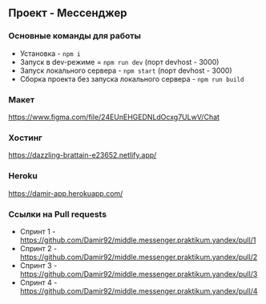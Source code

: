 ## Проект - Мессенджер

### Основные команды для работы
- Установка - `npm i`
- Запуск в dev-режиме = `npm run dev` (порт devhost - 3000)
- Запуск локального сервера - `npm start` (порт devhost - 3000)
- Сборка проекта без запуска локального сервера - `npm run build`

### Макет
  https://www.figma.com/file/24EUnEHGEDNLdOcxg7ULwV/Chat

### Хостинг
  https://dazzling-brattain-e23652.netlify.app/
  
### Heroku
  https://damir-app.herokuapp.com/

### Ссылки на Pull requests
- Спринт 1 - https://github.com/Damir92/middle.messenger.praktikum.yandex/pull/1
- Спринт 2 - https://github.com/Damir92/middle.messenger.praktikum.yandex/pull/2
- Спринт 3 - https://github.com/Damir92/middle.messenger.praktikum.yandex/pull/3
- Спринт 4 - https://github.com/Damir92/middle.messenger.praktikum.yandex/pull/4
